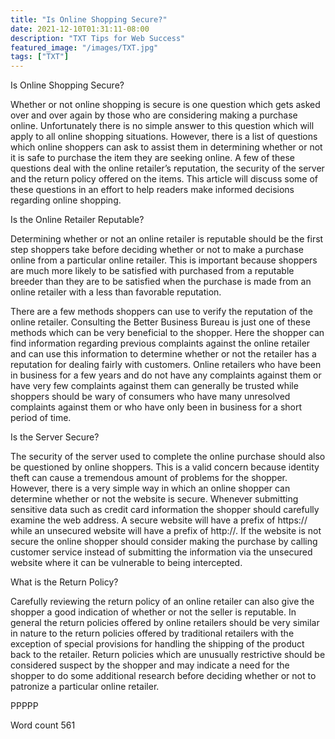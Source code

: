 ```yaml
---
title: "Is Online Shopping Secure?"
date: 2021-12-10T01:31:11-08:00
description: "TXT Tips for Web Success"
featured_image: "/images/TXT.jpg"
tags: ["TXT"]
---
```


Is Online Shopping Secure?

Whether or not online shopping is secure is one question which gets asked over and over again by those who are considering making a purchase online. Unfortunately there is no simple answer to this question which will apply to all online shopping situations. However, there is a list of questions which online shoppers can ask to assist them in determining whether or not it is safe to purchase the item they are seeking online. A few of these questions deal with the online retailer’s reputation, the security of the server and the return policy offered on the items. This article will discuss some of these questions in an effort to help readers make informed decisions regarding online shopping. 

Is the Online Retailer Reputable?

Determining whether or not an online retailer is reputable should be the first step shoppers take before deciding whether or not to make a purchase online from a particular online retailer. This is important because shoppers are much more likely to be satisfied with purchased from a reputable breeder than they are to be satisfied when the purchase is made from an online retailer with a less than favorable reputation. 

There are a few methods shoppers can use to verify the reputation of the online retailer. Consulting the Better Business Bureau is just one of these methods which can be very beneficial to the shopper. Here the shopper can find information regarding previous complaints against the online retailer and can use this information to determine whether or not the retailer has a reputation for dealing fairly with customers. Online retailers who have been in business for a few years and do not have any complaints against them or have very few complaints against them can generally be trusted while shoppers should be wary of consumers who have many unresolved complaints against them or who have only been in business for a short period of time. 

Is the Server Secure?

The security of the server used to complete the online purchase should also be questioned by online shoppers. This is a valid concern because identity theft can cause a tremendous amount of problems for the shopper. However, there is a very simple way in which an online shopper can determine whether or not the website is secure. Whenever submitting sensitive data such as credit card information the shopper should carefully examine the web address. A secure website will have a prefix of https:// while an unsecured website will have a prefix of http://. If the website is not secure the online shopper should consider making the purchase by calling customer service instead of submitting the information via the unsecured website where it can be vulnerable to being intercepted. 

What is the Return Policy?

Carefully reviewing the return policy of an online retailer can also give the shopper a good indication of whether or not the seller is reputable. In general the return policies offered by online retailers should be very similar in nature to the return policies offered by traditional retailers with the exception of special provisions for handling the shipping of the product back to the retailer. Return policies which are unusually restrictive should be considered suspect by the shopper and may indicate a need for the shopper to do some additional research before deciding whether or not to patronize a particular online retailer. 

PPPPP

Word count 561

